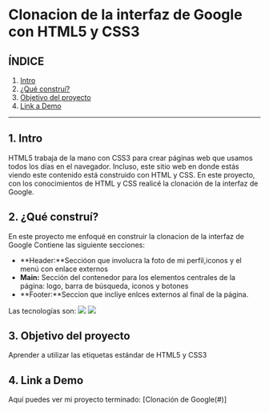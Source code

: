# Clonacion de la interfaz de Google con HTML5 y CSS3


## **ÍNDICE**

1. [Intro](#)
2. [¿Qué construí?](#)
3. [Objetivo del proyecto](#)
4. [Link a Demo](#)

****

## 1. Intro
HTML5 trabaja de la mano con CSS3 para crear páginas web que usamos todos los días en el navegador. Incluso, este sitio web en donde estás viendo este contenido está construido con HTML y CSS. En este proyecto, con los conocimientos de HTML y CSS realicé la clonación de la interfaz de Google.

## 2. ¿Qué construí?
En este proyecto me enfoqué en construir la clonacion de la interfaz de Google 
Contiene las siguiente secciones:

* **Header:**Seccióon que involucra la foto de mi perfil,iconos y el menú con enlace externos
* **Main:** Sección del contenedor para los elementos centrales de la página: logo, barra de  búsqueda, iconos y botones
* **Footer:**Seccion que incliye enlces externos al final de la página.


Las tecnologías son:
<img src="https://img.shields.io/badge/CSS3-1572B6?style=for-the-badge&logo=css3&logoColor=white"/>
<img src="https://img.shields.io/badge/HTML5-E34F26?style=for-the-badge&logo=html5&logoColor=white"/>

## 3. Objetivo del proyecto
Aprender a utilizar las etiquetas estándar de HTML5 y CSS3


## 4. Link a Demo
Aquí puedes ver mi proyecto terminado:  [Clonación de Google(#)]
